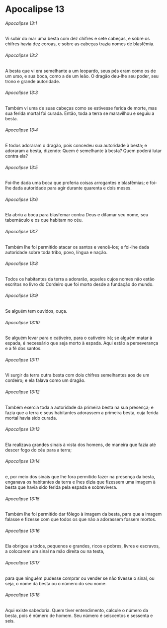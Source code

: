 # Apocalipse 13

###### Apocalipse 13:1

Vi subir do mar uma besta com dez chifres e sete cabeças, e sobre os chifres havia dez coroas, e sobre as cabeças trazia nomes de blasfêmia.

###### Apocalipse 13:2

A besta que vi era semelhante a um leopardo, seus pés eram como os de um urso, e sua boca, como a de um leão. O dragão deu-lhe seu poder, seu trono e grande autoridade.

###### Apocalipse 13:3

Também vi uma de suas cabeças como se estivesse ferida de morte, mas sua ferida mortal foi curada. Então, toda a terra se maravilhou e seguiu a besta.

###### Apocalipse 13:4

E todos adoraram o dragão, pois concedeu sua autoridade à besta; e adoraram a besta, dizendo: Quem é semelhante à besta? Quem poderá lutar contra ela?

###### Apocalipse 13:5

Foi-lhe dada uma boca que proferia coisas arrogantes e blasfêmias; e foi-lhe dada autoridade para agir durante quarenta e dois meses.

###### Apocalipse 13:6

Ela abriu a boca para blasfemar contra Deus e difamar seu nome, seu tabernáculo e os que habitam no céu.

###### Apocalipse 13:7

Também lhe foi permitido atacar os santos e vencê-los; e foi-lhe dada autoridade sobre toda tribo, povo, língua e nação.

###### Apocalipse 13:8

Todos os habitantes da terra a adorarão, aqueles cujos nomes não estão escritos no livro do Cordeiro que foi morto desde a fundação do mundo.

###### Apocalipse 13:9

Se alguém tem ouvidos, ouça.

###### Apocalipse 13:10

Se alguém levar para o cativeiro, para o cativeiro irá; se alguém matar à espada, é necessário que seja morto à espada. Aqui estão a perseverança e a fé dos santos.

###### Apocalipse 13:11

Vi surgir da terra outra besta com dois chifres semelhantes aos de um cordeiro; e ela falava como um dragão.

###### Apocalipse 13:12

Também exercia toda a autoridade da primeira besta na sua presença; e fazia que a terra e seus habitantes adorassem a primeira besta, cuja ferida mortal havia sido curada.

###### Apocalipse 13:13

Ela realizava grandes sinais à vista dos homens, de maneira que fazia até descer fogo do céu para a terra;

###### Apocalipse 13:14

e, por meio dos sinais que lhe fora permitido fazer na presença da besta, enganava os habitantes da terra e lhes dizia que fizessem uma imagem à besta que havia sido ferida pela espada e sobrevivera.

###### Apocalipse 13:15

Também lhe foi permitido dar fôlego à imagem da besta, para que a imagem falasse e fizesse com que todos os que não a adorassem fossem mortos.

###### Apocalipse 13:16

Ela obrigou a todos, pequenos e grandes, ricos e pobres, livres e escravos, a colocarem um sinal na mão direita ou na testa,

###### Apocalipse 13:17

para que ninguém pudesse comprar ou vender se não tivesse o sinal, ou seja, o nome da besta ou o número do seu nome.

###### Apocalipse 13:18

Aqui existe sabedoria. Quem tiver entendimento, calcule o número da besta, pois é número de homem. Seu número é seiscentos e sessenta e seis.

